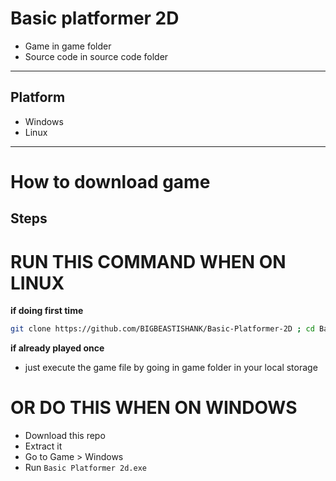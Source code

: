 # Basic platformer 2D

- Game in game folder
- Source code in source code folder
---
## Platform
- Windows
- Linux
---

# How to download game

## Steps

# RUN THIS COMMAND WHEN ON LINUX

**if doing first time**
```sh
git clone https://github.com/BIGBEASTISHANK/Basic-Platformer-2D ; cd Basic-Platformer-2D/Game/Linux ; ./Basic\ Platformer\ 2d.x86_64
```
**if already played once**
- just execute the game file by going in game folder in your local storage

# OR DO THIS WHEN ON WINDOWS
- Download this repo
- Extract it
- Go to Game > Windows
- Run `Basic Platformer 2d.exe`
